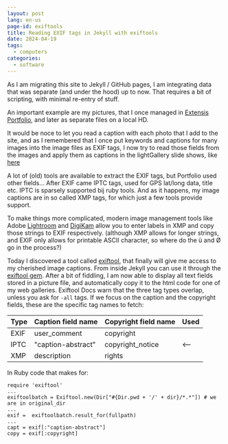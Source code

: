 ```yaml
---
layout: post
lang: en-us
page-id: exiftools
title: Reading EXIF tags in Jekyll with exiftools
date: 2024-04-19
tags:
  - computers
categories:
  - software
---
```


As I am migrating this site to Jekyll / GitHub pages, I am integrating data that was separate (and under the hood) up to now.
That requires a bit of scripting, with minimal re-entry of stuff.

An important example are my pictures, that I once managed in [Extensis Portfolio](https://www.extensis.com/portfolio), and later as separate files on a local HD.

It would be noce to let you read a caption with each photo that I add to the site, and as I remembered that I once put keywords and captions for many images into the image files as EXIF tags, I now try to read those fields from the images and apply them as captions in the lightGallery slide shows, like [here](../../assets/art-gallery/sketches/)

A lot of (old) tools are available to extract the EXIF tags, but Portfolio used other fields...
After EXIF came IPTC tags, used for GPS lat/long data, title etc. IPTC is sparsely supported bij ruby tools.
And as it happens, my image captions are in so called XMP tags, for which just a few tools provide support.

To make things more complicated, modern image management tools like Adobe [Lightroom](https://www.adobe.com/nl/products/photoshop-lightroom.html) and [DigiKam](https://www.digikam.org/) allow you to enter labels in XMP and copy those strings to EXIF respectively. (although XMP allows for longer strings, and EXIF only allows for printable ASCII character, so where do the ü and Ø go in the process?)

Today I discovered a tool called [exiftool](https://exiftool.org/), that finally will give me access to my cherished image captions. From inside Jekyll you can use it through the [exiftool gem](https://rubygems.org/gems/exiftool/versions/1.2.5).
After a bit of fiddling, I am now able to display all text fields stored in a picture file, and automatically copy it to the html code for one of my web galleries.
Exiftool Docs warn that the three tag types overlap, unless you ask for `-all` tags. If we focus on the caption and the copyright fields, these are the specific tag names to fetch:

| Type | Caption field name | Copyright field name | Used |
| ---- | ------------------ | -------------------- | ---- |
| EXIF | user_comment       | copyright            |      |
| IPTC | "caption-abstract" | copyright_notice     | <--  |
| XMP  | description        | rights               |      |

In Ruby code that makes for:

```
require 'exiftool'
...
exiftoolbatch = Exiftool.new(Dir["#{Dir.pwd + '/' + dir}/*.*"]) # we are in original_dir
...
exif =  exiftoolbatch.result_for(fullpath)
...
capt = exif[:"caption-abstract"]
copy = exif[:copyright]
```
